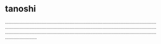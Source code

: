 # tanoshi

..............................................................................................................................................................................................................................................................................................................................................................................................................